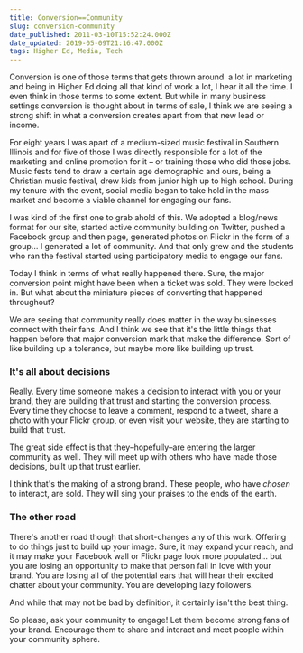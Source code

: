```yaml
---
title: Conversion==Community
slug: conversion-community
date_published: 2011-03-10T15:52:24.000Z
date_updated: 2019-05-09T21:16:47.000Z
tags: Higher Ed, Media, Tech
---
```


Conversion is one of those terms that gets thrown around  a lot in marketing and being in Higher Ed doing all that kind of work a lot, I hear it all the time. I even think in those terms to some extent. But while in many business settings conversion is thought about in terms of sale, I think we are seeing a strong shift in what a conversion creates apart from that new lead or income.

For eight years I was apart of a medium-sized music festival in Southern Illinois and for five of those I was directly responsible for a lot of the marketing and online promotion for it – or training those who did those jobs. Music fests tend to draw a certain age demographic and ours, being a Christian music festival, drew kids from junior high up to high school. During my tenure with the event, social media began to take hold in the mass market and become a viable channel for engaging our fans.

I was kind of the first one to grab ahold of this. We adopted a blog/news format for our site, started active community building on Twitter, pushed a Facebook group and then page, generated photos on Flickr in the form of a group... I generated a lot of community. And that only grew and the students who ran the festival started using participatory media to engage our fans.

Today I think in terms of what really happened there. Sure, the major conversion point might have been when a ticket was sold. They were locked in. But what about the miniature pieces of converting that happened throughout?

We are seeing that community really does matter in the way businesses connect with their fans. And I think we see that it's the little things that happen before that major conversion mark that make the difference. Sort of like building up a tolerance, but maybe more like building up trust.

### It's all about decisions

Really. Every time someone makes a decision to interact with you or your brand, they are building that trust and starting the conversion process. Every time they choose to leave a comment, respond to a tweet, share a photo with your Flickr group, or even visit your website, they are starting to build that trust.

The great side effect is that they–hopefully–are entering the larger community as well. They will meet up with others who have made those decisions, built up that trust earlier.

I think that's the making of a strong brand. These people, who have *chosen* to interact, are sold. They will sing your praises to the ends of the earth.

### The other road

There's another road though that short-changes any of this work. Offering to do things just to build up your image. Sure, it may expand your reach, and it may make your Facebook wall or Flickr page look more populated... but you are losing an opportunity to make that person fall in love with your brand. You are losing all of the potential ears that will hear their excited chatter about your community. You are developing lazy followers.

And while that may not be bad by definition, it certainly isn't the best thing.

So please, ask your community to engage! Let them become strong fans of your brand. Encourage them to share and interact and meet people within your community sphere.
